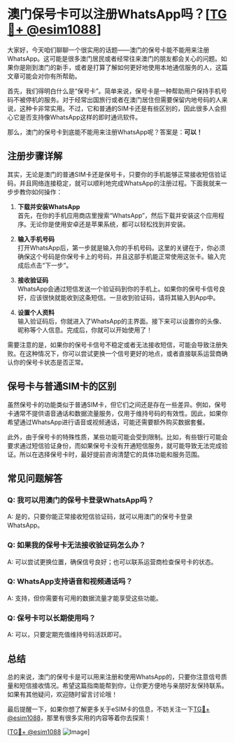 # 澳门保号卡可以注册WhatsApp吗？[[TG💪+ @esim1088](https://t.me/s/esim1088)]

大家好，今天咱们聊聊一个很实用的话题——澳门的保号卡能不能用来注册WhatsApp。这可能是很多澳门居民或者经常往来澳门的朋友都会关心的问题。如果你是刚到澳门的新手，或者是打算了解如何更好地使用本地通信服务的人，这篇文章可能会对你有所帮助。

首先，我们得明白什么是“保号卡”。简单来说，保号卡是一种帮助用户保持手机号码不被停机的服务。对于经常出国旅行或者在澳门居住但需要保留内地号码的人来说，这种卡非常实用。不过，它和普通的SIM卡还是有些区别的，因此很多人会担心它是否支持像WhatsApp这样的即时通讯软件。

那么，澳门的保号卡到底能不能用来注册WhatsApp呢？答案是：**可以！**

## 注册步骤详解

其实，无论是澳门的普通SIM卡还是保号卡，只要你的手机能够正常接收短信验证码，并且网络连接稳定，就可以顺利地完成WhatsApp的注册过程。下面我就来一步步教你如何操作：

1. **下载并安装WhatsApp**  
   首先，在你的手机应用商店里搜索“WhatsApp”，然后下载并安装这个应用程序。无论你是使用安卓还是苹果系统，都可以轻松找到并安装。

2. **输入手机号码**  
   打开WhatsApp后，第一步就是输入你的手机号码。这里的关键在于，你必须确保这个号码是你保号卡上的号码，并且这部手机能正常使用这张卡。输入完成后点击“下一步”。

3. **接收验证码**  
   WhatsApp会通过短信发送一个验证码到你的手机上。如果你的保号卡信号良好，应该很快就能收到这条短信。一旦收到验证码，请将其输入到App中。

4. **设置个人资料**  
   输入验证码后，你就进入了WhatsApp的主界面。接下来可以设置你的头像、昵称等个人信息。完成后，你就可以开始使用了！

需要注意的是，如果你的保号卡信号不稳定或者无法接收短信，可能会导致注册失败。在这种情况下，你可以尝试更换一个信号更好的地点，或者直接联系运营商确认你的保号卡状态是否正常。

## 保号卡与普通SIM卡的区别

虽然保号卡的功能类似于普通SIM卡，但它们之间还是存在一些差异。例如，保号卡通常不提供语音通话和数据流量服务，仅用于维持号码的有效性。因此，如果你希望通过WhatsApp进行语音或视频通话，可能还需要额外购买数据套餐。

此外，由于保号卡的特殊性质，某些功能可能会受到限制。比如，有些银行可能会要求通过短信验证身份，而如果保号卡没有开通短信服务，就可能导致无法完成验证。所以在选择保号卡时，最好提前咨询清楚它的具体功能和服务范围。

## 常见问题解答

### Q: 我可以用澳门的保号卡登录WhatsApp吗？
A: 是的，只要你能正常接收短信验证码，就可以用澳门的保号卡登录WhatsApp。

### Q: 如果我的保号卡无法接收验证码怎么办？
A: 可以尝试更换位置，确保信号良好；也可以联系运营商检查保号卡的状态。

### Q: WhatsApp支持语音和视频通话吗？
A: 支持，但你需要有可用的数据流量才能享受这些功能。

### Q: 保号卡可以长期使用吗？
A: 可以，只要定期充值维持号码活跃即可。

## 总结

总的来说，澳门的保号卡是可以用来注册和使用WhatsApp的，只要你注意信号质量和短信接收情况。希望这篇指南能帮到你，让你更方便地与亲朋好友保持联系。如果有其他疑问，欢迎随时留言讨论哦！

最后提醒一下，如果你想了解更多关于eSIM卡的信息，不妨关注一下[TG💪+ @esim1088](https://t.me/s/esim1088)，那里有很多实用的内容等着你去探索！

[[TG💪+ @esim1088](https://t.me/s/esim1088) ![Image](https://i.postimg.cc/4NQfJmqS/Snipaste-2025-05-13-00-14-12.png)]